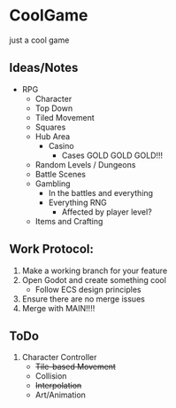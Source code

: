 # CoolGame
just a cool game

## Ideas/Notes
- RPG
    - Character
    - Top Down
    - Tiled Movement
    - Squares
    - Hub Area
        - Casino
            - Cases GOLD GOLD GOLD!!!
    - Random Levels / Dungeons
    - Battle Scenes
    - Gambling
        - In the battles and everything
        - Everything RNG
            - Affected by player level?
    - Items and Crafting

## Work Protocol:
1. Make a working branch for your feature
2. Open Godot and create something cool
    - Follow ECS design principles
3. Ensure there are no merge issues
4. Merge with MAIN!!!!

## ToDo
1. Character Controller
    - ~~Tile-based Movement~~
    - Collision
    - ~~Interpolation~~
    - Art/Animation